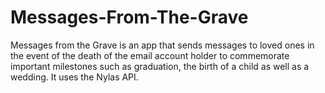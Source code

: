 # Messages-From-The-Grave
Messages from the Grave is an app that sends messages to loved ones in the event of the death of the email account holder to commemorate important milestones such as graduation, the birth of a child as well as a wedding. It uses the Nylas API. 
